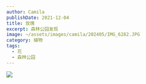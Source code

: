 ```yaml
---
author: Camila
publishDate: 2021-12-04
title: 玫瑰
excerpt: 森林公园发现
image: ~/assets/images/camila/202405/IMG_6282.JPG
category: 植物
tags:
  - 花
  - 森林公园
---
```


![](~/assets/images/camila/202405/IMG_6282.JPG)
